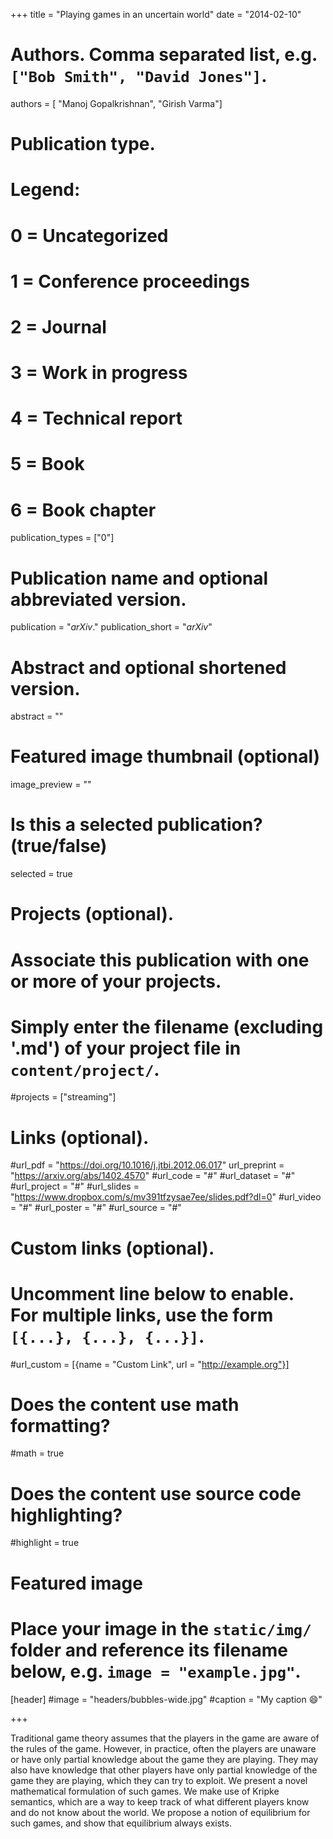+++
title = "Playing games in an uncertain world"
date = "2014-02-10"

# Authors. Comma separated list, e.g. `["Bob Smith", "David Jones"]`.
authors = [ "Manoj Gopalkrishnan", "Girish Varma"]


# Publication type.
# Legend:
# 0 = Uncategorized
# 1 = Conference proceedings
# 2 = Journal
# 3 = Work in progress
# 4 = Technical report
# 5 = Book
# 6 = Book chapter
publication_types = ["0"]
# Publication name and optional abbreviated version.
publication = "*arXiv*."
publication_short = "*arXiv*"

# Abstract and optional shortened version.
abstract = ""

# Featured image thumbnail (optional)
image_preview = ""

# Is this a selected publication? (true/false)
selected = true

# Projects (optional).
#   Associate this publication with one or more of your projects.
#   Simply enter the filename (excluding '.md') of your project file in `content/project/`.
#projects = ["streaming"]

# Links (optional).
#url_pdf =  "https://doi.org/10.1016/j.jtbi.2012.06.017"
url_preprint = "https://arxiv.org/abs/1402.4570"
#url_code = "#"
#url_dataset = "#"
#url_project = "#"
#url_slides = "https://www.dropbox.com/s/mv391tfzysae7ee/slides.pdf?dl=0"
#url_video = "#"
#url_poster = "#"
#url_source = "#"

# Custom links (optional).
#   Uncomment line below to enable. For multiple links, use the form `[{...}, {...}, {...}]`.
#url_custom = [{name = "Custom Link", url = "http://example.org"}]

# Does the content use math formatting?
#math = true

# Does the content use source code highlighting?
#highlight = true

# Featured image
# Place your image in the `static/img/` folder and reference its filename below, e.g. `image = "example.jpg"`.
[header]
#image = "headers/bubbles-wide.jpg"
#caption = "My caption :smile:"

+++

Traditional game theory assumes that the players in the game are aware of the rules of the game. However, in practice, often the players are unaware or have only partial knowledge about the game they are playing. They may also have knowledge that other players have only partial knowledge of the game they are playing, which they can try to exploit. We present a novel mathematical formulation of such games. We make use of Kripke semantics, which are a way to keep track of what different players know and do not know about the world. We propose a notion of equilibrium for such games, and show that equilibrium always exists.